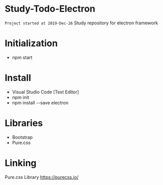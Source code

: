 # Study-Todo-Electron
`Project started at 2019-Dec-26`
Study repository for electron framework

# Initialization
- npm start

# Install 
- Visual Studio Code [Text Editor]
- npm init
- npm install --save electron

# Libraries
- Bootstrap
- Pure.css

# Linking
Pure.css Library
https://purecss.io/

